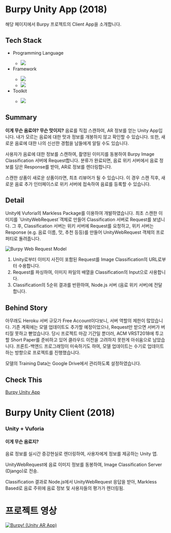<h1>Burpy Unity App (2018)</h1>
<p>해당 페이지에서 Burpy 프로젝트의 Client App을 소개합니다.</p>

<h2>Tech Stack</h2>
<ul>
  <li>Programming Language</li>
  <ul>
    <li><img src="https://img.shields.io/badge/C Sharp-239120?style=flat-square&logo=c-sharp&logoColor=white"/></li>
  </ul>
  <li>Framework</li>
  <ul>
    <li><img src="https://img.shields.io/badge/Vuforia-000000?style=flat-square&logo=Unity&logoColor=white"/></li>
    <li><img src="https://img.shields.io/badge/Android-3ddc84?style=flat-square&logo=Android&logoColor=white"/></li></li>
  </ul>
  <li>Toolkit</li>
  <ul>
    <li><img src="https://img.shields.io/badge/Unity-000000?style=flat-square&logo=Unity&logoColor=white"/></li>
  </ul>
</ul>

<h2>Summary</h2>
<p><b>이게 무슨 음료야? 무슨 맛이지?</b> 음료를 직접 스캔하여, AR 정보를 얻는 Unity App입니다. 내가 모르는 음료에 대한 맛과 정보를 개봉하지 않고 확인할 수 있습니다. 또한, 새로운 음료에 대한 나의 신선한 경험을 남들에게 알릴 수도 있습니다.</p>
<p>사용자가 음료에 대한 정보를 스캔하여, 촬영된 이미지를 동봉하여 Burpy Image Classification 서버에 Request합니다. 분류가 완료되면, 음료 위키 서버에서 음료 정보를 담은 Response를 받아, AR로 정보를 렌더링합니다.</p>
<p>스캔한 상품이 새로운 상품이라면, 최초 리뷰어가 될 수 있습니다. 이 경우 스캔 직후, 새로운 음료 추가 인터페이스로 위키 서버에 접속하여 음료를 등록할 수 있습니다.</p>

<h2>Detail</h2>
Unity에 Vuforia의 Markless Package를 이용하여 개발하였습니다. 최초 스캔한 이미지를 `UnityWebRequest`객체로 만들어 Classification 서버로 Request를 보냅니다. 그 후, Classification 서버는 위키 서버에 Request를 요청하고, 위키 서버는 Response (e.g. 음료 이름, 맛, 추천 등등)를 만들어 UnityWebRequest 객체의 프로퍼티로 돌려줍니다.

![Burpy Web Request Model](https://user-images.githubusercontent.com/30020288/115008260-def17e80-9ee5-11eb-87b3-c0491de9417f.png)

<ol>
  <li>Unity로부터 이미지 사진이 포함된 Request를 Image Classification의 URL로부터 수용합니다.</li>
  <li>Request를 파싱하여, 이미지 파일의 배열을 Classification의 Input으로 사용합니다.</li>
  <li>Classification의 5순위 결과를 반환하여, Node.js 서버 (음료 위키 서버)에 전달합니다.</li>
</ol>

<h2>Behind Story</h2>
<p>아무래도 Heroku 서버 규모가 Free Account이다보니, 서버 역할의 제한이 많았습니다. 기존 계획에는 모델 업데이트도 추가할 예정이었으나, Request만 받으면 서버가 버티질 못하고 뻗었습니다. 당시 프로젝트 마감 기간일 뿐더러, ACM VRST2018에 투고할 Short Paper를 준비하고 있어 클라우드 이전을 고려하지 못한게 아쉬움으로 남았습니다. 프론트-백엔드 프로그래밍이 미숙하기도 하여, 모델 업데이트는 수기로 업데이트하는 방향으로 프로젝트를 진행했습니다.</p>
<p>모델의 Training Data는 Google Drive에서 관리하도록 설정하였습니다.</p>

<h2>Check This</h2>
<a href="https://github.com/boosilguy/Burpy">Burpy Unity App</a>




<h1>Burpy Unity Client (2018)</h1>
<h3>Unity + Vuforia</h3>
<h4>이게 무슨 음료지?</h4>
<p>음료 정보를 실시간 증강현실로 렌더링하여, 사용자에게 정보를 제공하는 Unity 앱.</p>
<p>UnityWebRequest에 음료 이미지 정보를 동봉하여, Image Classification Server (Django)로 전송.</p>
<p>Classification 결과로 Node.js에서 UnityWebRequest 응답을 받아, Markless Based로 음료 주위에 음료 정보 및 사용자들의 평가가 렌더링됨.</p>
<h1>프로젝트 영상</h1>

[![Burpy! (Unity AR App)](http://img.youtube.com/vi/SZdCRuuuBhg/0.jpg)](http://www.youtube.com/watch?v=SZdCRuuuBhg "Burpy!")
